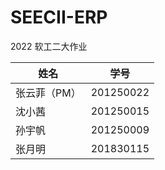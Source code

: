 # SEECII-ERP

2022 软工二大作业

| 姓名      | 学号        |  
|---------|-----------|
| 张云菲（PM） | 201250022 |
| 沈小茜     | 201250015 |
| 孙宇帆     | 201250009 |
| 张月明     | 201830115 |
